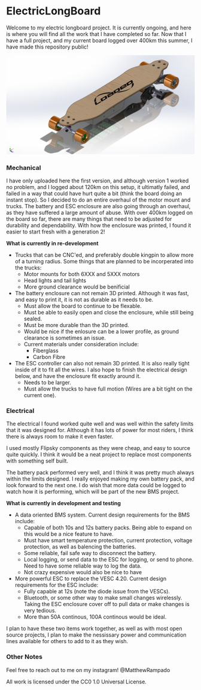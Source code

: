 # ElectricLongBoard

Welcome to my electric longboard project. It is currently ongoing, and here is where you will find all the work that I have completed so far. Now that I have a full project, and my current board logged over 400km this summer, I have made this repository public!

![Main View of CAD](https://github.com/mrampado/ElectricLongBoard/blob/develop/Mechanical%20Design/CAD/Images/Rampado%20Electric%20Longboard%20View%202.png)

### Mechanical
I have only uploaded here the first version, and although version 1 worked no problem, and I logged about 120km on this setup, it ultimatly failed, and failed in a way that could have hurt quite a bit (think the board doing an instant stop). So I decided to do an entire overhaul of the motor mount and trucks. 
The battery and ESC enclosure are also going through an overhaul, as they have suffered a large amount of abuse. With over 400km logged on the board so far, there are many things that need to be adjusted for durability and dependability. With how the enclosure was printed, I found it easier to start fresh with a generation 2!

**What is currently in re-development**
  * Trucks that can be CNC'ed, and preferably double kingpin to allow more of a turning radius. Some things that are planned to be incorperated into the trucks:
    * Motor mounts for both 6XXX and 5XXX motors
    * Head lights and tail lights
    * More ground clearance would be benificial
  * The battery enclosure can not remain 3D printed. Although it was fast, and easy to print it, it is not as durable as it needs to be. 
    * Must allow the board to continue to be flexable.
    * Must be able to easily open and close the enclosure, while still being sealed.
    * Must be more durable than the 3D printed.
    * Would be nice if the enlosure can be a lower profile, as ground clearance is sometimes an issue.
    * Current materials under consideration include:
      * Fiberglass
      * Carbon Fibre
  * The ESC controller can also not remain 3D printed. It is also really tight inside of it to fit all the wires. I also hope to finish the electrical design below, and have the enclosure fit exactly around it. 
    * Needs to be larger.
    * Must allow the trucks to have full motion (Wires are a bit tight on the current one).

### Electrical
The electrical I found worked quite well and was well within the safety limits that it was designed for. Although it has lots of power for most riders, I think there is always room to make it even faster. 

I used mostly Flipsky components as they were cheap, and easy to source quite quickly. I think it would be a neat project to replace most components with something self built.

The battery pack performed very well, and I think it was pretty much always within the limits designed. I really enjoyed making my own battery pack, and look forward to the next one. I do wish that more data could be logged to watch how it is performing, which will be part of the new BMS project. 

**What is currently in development and testing**
  * A data oriented BMS system. Current design requirements for the BMS include:
    * Capable of both 10s and 12s battery packs. Being able to expand on this would be a nice feature to have.
    * Must have smart temperature protection, current protection, voltage protection, as well as balencing the batteries. 
    * Some reliable, fail safe way to disconnect the battery. 
    * Local logging, or send data to the ESC for logging, or send to phone. Need to have some reliable way to log the data.
    * Not crazy expensive would also be nice to have
  * More powerful ESC to replace the VESC 4.20. Current design requirements for the ESC include:
    * Fully capable at 12s (note the diode issue from the VESCs).
    * Bluetooth, or some other way to make small changes wirelessly. Taking the ESC enclosure cover off to pull data or make changes is very tedious. 
    * More than 50A continous, 100A continous would be ideal. 

I plan to have these two items work together, as well as with most open source projects, I plan to make the nessissary power and communication lines available for others to add to it as they wish. 


### Other Notes
Feel free to reach out to me on my instagram! @MatthewRampado

All work is licensed under the CC0 1.0 Universal License. 
